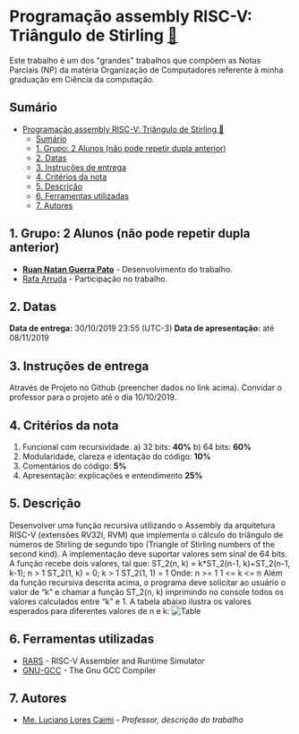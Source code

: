 # Programação assembly RISC-V: Triângulo de Stirling [:triangular_ruler:](https://github.com/ruanpato/risc-v/tree/master/triangulo_stirling) #

Este trabalho é um dos "grandes" trabalhos que compõem as Notas Parciais (NP) da matéria Organização de Computadores referente à minha graduação em Ciência da computação.

## Sumário ##

- [Programação assembly RISC-V: Triângulo de Stirling :triangular_ruler:](#programação-assembly-risc-v-triângulo-de-stirling-triangular_ruler)
  - [Sumário](#sumário)
  - [1. Grupo: 2 Alunos (não pode repetir dupla anterior)](#1-grupo-2-alunos-não-pode-repetir-dupla-anterior)
  - [2. Datas](#2-datas)
  - [3. Instruções de entrega](#3-instruções-de-entrega)
  - [4. Critérios da nota](#4-critérios-da-nota)
  - [5. Descrição](#5-descrição)
  - [6. Ferramentas utilizadas](#6-ferramentas-utilizadas)
  - [7. Autores](#7-autores)

## 1. Grupo: 2 Alunos (não pode repetir dupla anterior) ##

- **[Ruan Natan Guerra Pato](https://github.com/ruanpato)** - Desenvolvimento do trabalho.
- [Rafa Arruda](https://github.com/mazarafa) - Participação no trabalho.

## 2. Datas ##

**Data de entrega:** 30/10/2019 23:55 (UTC-3)
**Data de apresentação:** até 08/11/2019

## 3. Instruções de entrega ##

Através de Projeto no Github (preencher dados no link acima). Convidar o professor para o projeto até o dia 10/10/2019.

## 4. Critérios da nota ##

1) Funcional com recursividade.
    a) 32 bits: **40%**
    b) 64 bits: **60%**
2) Modularidade, clareza e identação do código: **10%**
3) Comentários do código: **5%**
4) Apresentação: explicações e entendimento **25%**

## 5. Descrição ##

Desenvolver uma função recursiva utilizando o Assembly da arquitetura RISC-V (extensões RV32I, RVM) que implementa o cálculo do triângulo de números de Stirling de segundo tipo (Triangle of Stirling numbers of the second kind). A implementação deve suportar valores sem sinal de 64 bits.
    A função recebe dois valores, tal que:
        ST_2(n, k) = k*ST_2(n-1, k)+ST_2(n-1, k-1); n > 1
        ST_2(1, k) = 0; k > 1
        ST_2(1, 1) = 1
    Onde:   n >= 1
            1 <= k <= n
Além da função recursiva descrita acima, o programa deve solicitar ao usuário o valor de “k” e chamar a função ST_2(n, k) imprimindo no console todos os valores calculados entre “k” e 1.
    A tabela abaixo ilustra os valores esperados para diferentes valores de n e k:
    ![Table](images/table.png)

## 6. Ferramentas utilizadas ##

- [RARS](https://github.com/TheThirdOne/rars) - RISC-V Assembler and Runtime Simulator
- [GNU-GCC](https://gcc.gnu.org) - The Gnu GCC Compiler

## 7. Autores ##

- [Me. Luciano Lores Caimi](https://github.com/lcaimi) - *Professor, descrição do trabalho*
